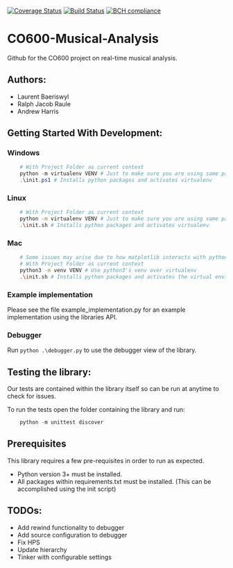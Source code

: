 [![Coverage Status](https://coveralls.io/repos/github/RTMAAI/CO600-Musical-Analysis/badge.svg?branch=master)](https://coveralls.io/github/RTMAAI/CO600-Musical-Analysis?branch=master)
[![Build Status](https://travis-ci.org/RTMAAI/CO600-Musical-Analysis.svg?branch=master)](https://travis-ci.org/RTMAAI/CO600-Musical-Analysis)
[![BCH compliance](https://bettercodehub.com/edge/badge/andrewmumblebee/CO600-Musical-Analysis?branch=master)](https://bettercodehub.com/)

# CO600-Musical-Analysis
Github for the CO600 project on real-time musical analysis.

## Authors:

* Laurent Baeriswyl
* Ralph Jacob Raule
* Andrew Harris

## Getting Started With Development:

### Windows

```powershell
    # With Project Folder as current context
    python -m virtualenv VENV # Just to make sure you are using same package versions
    .\init.ps1 # Installs python packages and activates virtualenv
```

### Linux

```bash
    # With Project Folder as current context
    python -m virtualenv VENV # Just to make sure you are using same package versions
    .\init.sh # Installs python packages and activates virtualenv
```

### Mac

```bash
    # Some issues may arise due to how matplotlib interacts with python on mac
    # With Project Folder as current context
    python3 -m venv VENV # Use python3's venv over virtualenv
    .\init.sh # Installs python packages and activates the virtual environment
```

### Example implementation

Please see the file example_implementation.py for an example implementation using the libraries API.

### Debugger

Run ``` python .\debugger.py ``` to use the debugger view of the library.

## Testing the library:

Our tests are contained within the library itself so can be run at anytime to check for issues.

To run the tests open the folder containing the library and run:
```powershell
    python -m unittest discover
```

## Prerequisites

This library requires a few pre-requisites in order to run as expected.
* Python version 3+ must be installed.
* All packages within requirements.txt must be installed. (This can be accomplished using the init script)

## TODOs:
* Add rewind functionality to debugger
* Add source configuration to debugger
* Fix HPS
* Update hierarchy
* Tinker with configurable settings